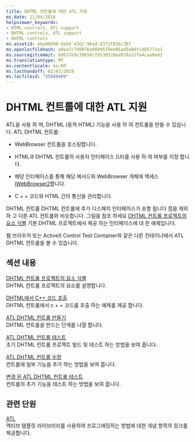 ```yaml
---
title: DHTML 컨트롤에 대한 ATL 지원
ms.date: 11/04/2016
helpviewer_keywords:
- HTML controls, ATL support
- DHTML controls, ATL support
- DHTML controls
ms.assetid: 4ba98098-da5d-4362-96ad-8372f816c307
ms.openlocfilehash: e0aa7c7d997ba00495f0ed05ad5e0dfc4b5773a3
ms.sourcegitcommit: bd637e9c39650cfd530520ea978a22fa4caa0e42
ms.translationtype: MT
ms.contentlocale: ko-KR
ms.lasthandoff: 02/07/2019
ms.locfileid: "55849409"
---
```

# <a name="atl-support-for-dhtml-controls"></a>DHTML 컨트롤에 대한 ATL 지원

ATL을 사용 하 여, DHTML (동적 HTML) 기능을 사용 하 여 컨트롤을 만들 수 있습니다. ATL DHTML 컨트롤:

- WebBrowser 컨트롤을 호스팅합니다.

- HTML과 DHTML 컨트롤의 사용자 인터페이스 (UI)를 사용 하 여 여부를 지정 합니다.

- 해당 인터페이스를 통해 해당 메서드와 WebBrowser 개체에 액세스 [IWebBrowser2](/previous-versions/windows/internet-explorer/ie-developer/platform-apis/aa752127\(v=vs.85\))합니다.

- C + + 코드와 HTML 간의 통신을 관리합니다.

DHTML 컨트롤 DHTML 컨트롤에 추가 디스패치 인터페이스가 포함 됩니다 점을 제외 하 고 다른 ATL 컨트롤와 비슷합니다. 그림을 참조 하세요 [DHTML 컨트롤 프로젝트의 요소 식별](../atl/identifying-the-elements-of-the-dhtml-control-project.md) 기본 DHTML 프로젝트에서 제공 하는 인터페이스에 대 한 예제입니다.

웹 브라우저 또는 ActiveX Control Test Container와 같은 다른 컨테이너에서 ATL DHTML 컨트롤을 볼 수 있습니다.

## <a name="in-this-section"></a>섹션 내용

[DHTML 컨트롤 프로젝트의 요소 식별](../atl/identifying-the-elements-of-the-dhtml-control-project.md)<br/>
DHTML 컨트롤 프로젝트의 요소를 설명합니다.

[DHTML에서 C++ 코드 호출](../atl/calling-cpp-code-from-dhtml.md)<br/>
DHTML 컨트롤에서 c + + 코드를 호출 하는 예제를 제공 합니다.

[ATL DHTML 컨트롤 만들기](../atl/creating-an-atl-dhtml-control.md)<br/>
DHTML 컨트롤을 만드는 단계를 나열 합니다.

[ATL DHTML 컨트롤 테스트](../atl/testing-the-atl-dhtml-control.md)<br/>
초기 DHTML 컨트롤 프로젝트 빌드 및 테스트 하는 방법을 보여 줍니다.

[ATL DHTML 컨트롤 수정](../atl/modifying-the-atl-dhtml-control.md)<br/>
컨트롤에 일부 기능을 추가 하는 방법을 보여 줍니다.

[변경 된 ATL DHTML 컨트롤 테스트](../atl/testing-the-modified-atl-dhtml-control.md)<br/>
컨트롤의 추가 기능을 테스트 하는 방법을 보여 줍니다.

## <a name="related-sections"></a>관련 단원

[ATL](../atl/active-template-library-atl-concepts.md)<br/>
액티브 템플릿 라이브러리를 사용하여 프로그래밍하는 방법에 대한 개념 항목의 링크를 제공합니다.

